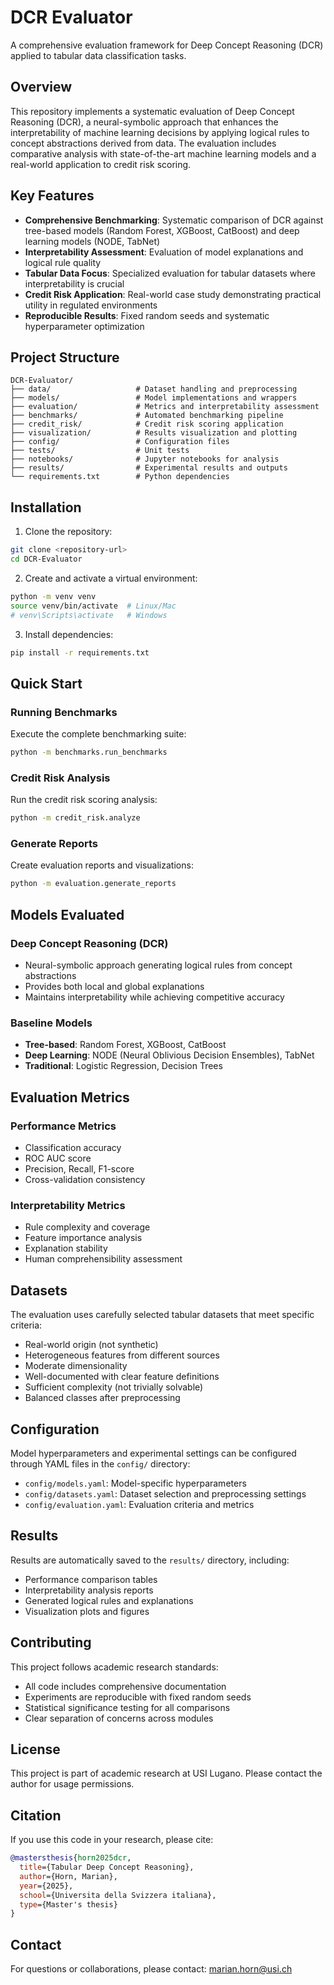 # DCR Evaluator

A comprehensive evaluation framework for Deep Concept Reasoning (DCR) applied to tabular data classification tasks.

## Overview

This repository implements a systematic evaluation of Deep Concept Reasoning (DCR), a neural-symbolic approach that enhances the interpretability of machine learning decisions by applying logical rules to concept abstractions derived from data. The evaluation includes comparative analysis with state-of-the-art machine learning models and a real-world application to credit risk scoring.

## Key Features

- **Comprehensive Benchmarking**: Systematic comparison of DCR against tree-based models (Random Forest, XGBoost, CatBoost) and deep learning models (NODE, TabNet)
- **Interpretability Assessment**: Evaluation of model explanations and logical rule quality
- **Tabular Data Focus**: Specialized evaluation for tabular datasets where interpretability is crucial
- **Credit Risk Application**: Real-world case study demonstrating practical utility in regulated environments
- **Reproducible Results**: Fixed random seeds and systematic hyperparameter optimization

## Project Structure

```
DCR-Evaluator/
├── data/                   # Dataset handling and preprocessing
├── models/                 # Model implementations and wrappers
├── evaluation/             # Metrics and interpretability assessment
├── benchmarks/             # Automated benchmarking pipeline
├── credit_risk/            # Credit risk scoring application
├── visualization/          # Results visualization and plotting
├── config/                 # Configuration files
├── tests/                  # Unit tests
├── notebooks/              # Jupyter notebooks for analysis
├── results/                # Experimental results and outputs
└── requirements.txt        # Python dependencies
```

## Installation

1. Clone the repository:
```bash
git clone <repository-url>
cd DCR-Evaluator
```

2. Create and activate a virtual environment:
```bash
python -m venv venv
source venv/bin/activate  # Linux/Mac
# venv\Scripts\activate   # Windows
```

3. Install dependencies:
```bash
pip install -r requirements.txt
```

## Quick Start

### Running Benchmarks

Execute the complete benchmarking suite:
```bash
python -m benchmarks.run_benchmarks
```

### Credit Risk Analysis

Run the credit risk scoring analysis:
```bash
python -m credit_risk.analyze
```

### Generate Reports

Create evaluation reports and visualizations:
```bash
python -m evaluation.generate_reports
```

## Models Evaluated

### Deep Concept Reasoning (DCR)
- Neural-symbolic approach generating logical rules from concept abstractions
- Provides both local and global explanations
- Maintains interpretability while achieving competitive accuracy

### Baseline Models
- **Tree-based**: Random Forest, XGBoost, CatBoost
- **Deep Learning**: NODE (Neural Oblivious Decision Ensembles), TabNet
- **Traditional**: Logistic Regression, Decision Trees

## Evaluation Metrics

### Performance Metrics
- Classification accuracy
- ROC AUC score
- Precision, Recall, F1-score
- Cross-validation consistency

### Interpretability Metrics
- Rule complexity and coverage
- Feature importance analysis
- Explanation stability
- Human comprehensibility assessment

## Datasets

The evaluation uses carefully selected tabular datasets that meet specific criteria:
- Real-world origin (not synthetic)
- Heterogeneous features from different sources
- Moderate dimensionality
- Well-documented with clear feature definitions
- Sufficient complexity (not trivially solvable)
- Balanced classes after preprocessing

## Configuration

Model hyperparameters and experimental settings can be configured through YAML files in the `config/` directory:
- `config/models.yaml`: Model-specific hyperparameters
- `config/datasets.yaml`: Dataset selection and preprocessing settings
- `config/evaluation.yaml`: Evaluation criteria and metrics

## Results

Results are automatically saved to the `results/` directory, including:
- Performance comparison tables
- Interpretability analysis reports
- Generated logical rules and explanations
- Visualization plots and figures

## Contributing

This project follows academic research standards:
- All code includes comprehensive documentation
- Experiments are reproducible with fixed random seeds
- Statistical significance testing for all comparisons
- Clear separation of concerns across modules

## License

This project is part of academic research at USI Lugano. Please contact the author for usage permissions.

## Citation

If you use this code in your research, please cite:

```bibtex
@mastersthesis{horn2025dcr,
  title={Tabular Deep Concept Reasoning},
  author={Horn, Marian},
  year={2025},
  school={Universita della Svizzera italiana},
  type={Master's thesis}
}
```

## Contact

For questions or collaborations, please contact: marian.horn@usi.ch